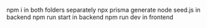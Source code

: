 npm i in both folders separately 
npx prisma generate 
node seed.js in backend 
npm run start in backend 
npm run dev in frontend
